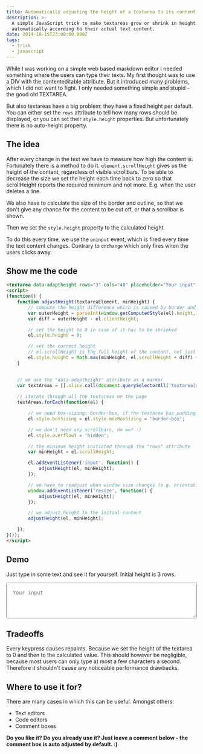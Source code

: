 ```yaml
---
title: Automatically adjusting the height of a textarea to its content text
description: >-
  A simple JavaScript trick to make textareas grow or shrink in height
  automatically according to their actual text content.
date: 2014-10-15T23:00:00.000Z
tags:
  - trick
  - javascript
---
```


While I was working on a simple web based markdown editor I needed something where the users can type their texts. My first thought was to use a DIV with the contenteditable attribute. But it introduced many problems, which I did not want to fight. I only needed something simple and stupid - the good old TEXTAREA.

<!-- readmore -->

But also textareas have a big problem: they have a fixed height per default.
You can either set the `rows` attribute to tell how many rows should be displayed, or you can set their `style.height` properties.
But unfortunately there is no auto-height property.

## The idea
After every change in the text we have to measure how high the content is. Fortunately there is a method to do it.
`element.scrollHeight` gives us the height of the content, regardless of visible scrollbars.
To be able to decrease the size we set the height each time back to zero so that scrollHeight reports the required minimum and not more.
E.g. when the user deletes a line.

We also have to calculate the size of the border and outline, so that we don't give any chance for the content to be cut off, or that a scrollbar is shown.

Then we set the `style.height` property to the calculated height.

To do this every time, we use the `oninput` event, which is fired every time the text content changes.
Contrary to `onchange` which only fires when the users clicks away.


## Show me the code
```html
<textarea data-adaptheight rows="3" cols="40" placeholder="Your input" style="padding: 16px; line-height: 1.5;"></textarea>
<script>
(function() {
    function adjustHeight(textareaElement, minHeight) {
        // compute the height difference which is caused by border and outline
        var outerHeight = parseInt(window.getComputedStyle(el).height, 10);
        var diff = outerHeight - el.clientHeight;

        // set the height to 0 in case of it has to be shrinked
        el.style.height = 0;

        // set the correct height
        // el.scrollHeight is the full height of the content, not just the visible part
        el.style.height = Math.max(minHeight, el.scrollHeight + diff) + 'px';
    }

    
    // we use the "data-adaptheight" attribute as a marker
    var textAreas = [].slice.call(document.querySelectorAll('textarea[data-adaptheight]'));
    
    // iterate through all the textareas on the page
    textAreas.forEach(function(el) {

        // we need box-sizing: border-box, if the textarea has padding
        el.style.boxSizing = el.style.mozBoxSizing = 'border-box';

        // we don't need any scrollbars, do we? :)
        el.style.overflowY = 'hidden';

        // the minimum height initiated through the "rows" attribute
        var minHeight = el.scrollHeight;

        el.addEventListener('input', function() {
            adjustHeight(el, minHeight);
        });

        // we have to readjust when window size changes (e.g. orientation change)
        window.addEventListener('resize', function() {
            adjustHeight(el, minHeight);
        });

        // we adjust height to the initial content
        adjustHeight(el, minHeight);

    });
}());
</script>
```

## Demo
Just type in some text and see it for yourself. Initial height is 3 rows.

<textarea data-adaptheight rows="3" cols="40" placeholder="Your input" style="padding: 16px; line-height: 1.5; width: 100%; display: block;"></textarea>
<script>
(function() {
    function adjustHeight(textareaElement, minHeight) {
        var diff = parseInt(window.getComputedStyle(el).height, 10) - el.clientHeight;
        el.style.height = 0;
        el.style.height = Math.max(minHeight, el.scrollHeight + diff) + 'px';
    }

    var textAreas = document.querySelectorAll('textarea[data-adaptheight]');
    
    for (var i = 0, l = textAreas.length; i < l; i++) {
        var el = textAreas[i];
        el.style.boxSizing = el.style.mozBoxSizing = 'border-box';
        el.style.overflowY = 'hidden';
        var minHeight = el.scrollHeight;

        el.addEventListener('input', function() { adjustHeight(el, minHeight); });
        window.addEventListener('resize', function() { adjustHeight(el, minHeight); });

        adjustHeight(el, minHeight);
    }
}());
</script>

## Tradeoffs
Every keypress causes repaints. Because we set the height of the textarea to 0 and then to the calculated value.
This should however be negligible, because most users can only type at most a few characters a second.
Therefore it shouldn't cause any noticeable performance drawbacks.

## Where to use it for?
There are many cases in which this can be useful. Amongst others:
- Text editors
- Code editors
- Comment boxes

**Do you like it? Do you already use it? Just leave a comment below - the comment box is auto adjusted by default. :)**
